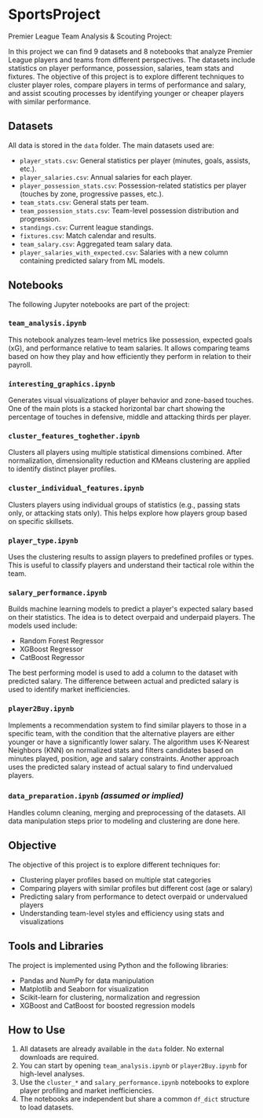 # SportsProject


Premier League Team Analysis & Scouting Project:

In this project we can find 9 datasets and 8 notebooks that analyze Premier League players and teams from different perspectives. The datasets include statistics on player performance, possession, salaries, team stats and fixtures. The objective of this project is to explore different techniques to cluster player roles, compare players in terms of performance and salary, and assist scouting processes by identifying younger or cheaper players with similar performance.

## Datasets

All data is stored in the `data` folder. The main datasets used are:

- `player_stats.csv`: General statistics per player (minutes, goals, assists, etc.).
- `player_salaries.csv`: Annual salaries for each player.
- `player_possession_stats.csv`: Possession-related statistics per player (touches by zone, progressive passes, etc.).
- `team_stats.csv`: General stats per team.
- `team_possession_stats.csv`: Team-level possession distribution and progression.
- `standings.csv`: Current league standings.
- `fixtures.csv`: Match calendar and results.
- `team_salary.csv`: Aggregated team salary data.
- `player_salaries_with_expected.csv`: Salaries with a new column containing predicted salary from ML models.

## Notebooks

The following Jupyter notebooks are part of the project:

### `team_analysis.ipynb`
This notebook analyzes team-level metrics like possession, expected goals (xG), and performance relative to team salaries. It allows comparing teams based on how they play and how efficiently they perform in relation to their payroll.

### `interesting_graphics.ipynb`
Generates visual visualizations of player behavior and zone-based touches. One of the main plots is a stacked horizontal bar chart showing the percentage of touches in defensive, middle and attacking thirds per player.

### `cluster_features_toghether.ipynb`
Clusters all players using multiple statistical dimensions combined. After normalization, dimensionality reduction and KMeans clustering are applied to identify distinct player profiles.

### `cluster_individual_features.ipynb`
Clusters players using individual groups of statistics (e.g., passing stats only, or attacking stats only). This helps explore how players group based on specific skillsets.

### `player_type.ipynb`
Uses the clustering results to assign players to predefined profiles or types. This is useful to classify players and understand their tactical role within the team.

### `salary_performance.ipynb`
Builds machine learning models to predict a player's expected salary based on their statistics. The idea is to detect overpaid and underpaid players. The models used include:
- Random Forest Regressor
- XGBoost Regressor
- CatBoost Regressor

The best performing model is used to add a column to the dataset with predicted salary. The difference between actual and predicted salary is used to identify market inefficiencies.

### `player2Buy.ipynb`
Implements a recommendation system to find similar players to those in a specific team, with the condition that the alternative players are either younger or have a significantly lower salary. The algorithm uses K-Nearest Neighbors (KNN) on normalized stats and filters candidates based on minutes played, position, age and salary constraints. Another approach uses the predicted salary instead of actual salary to find undervalued players.

### `data_preparation.ipynb` *(assumed or implied)*
Handles column cleaning, merging and preprocessing of the datasets. All data manipulation steps prior to modeling and clustering are done here.

## Objective

The objective of this project is to explore different techniques for:
- Clustering player profiles based on multiple stat categories
- Comparing players with similar profiles but different cost (age or salary)
- Predicting salary from performance to detect overpaid or undervalued players
- Understanding team-level styles and efficiency using stats and visualizations

## Tools and Libraries

The project is implemented using Python and the following libraries:
- Pandas and NumPy for data manipulation
- Matplotlib and Seaborn for visualization
- Scikit-learn for clustering, normalization and regression
- XGBoost and CatBoost for boosted regression models

## How to Use

1. All datasets are already available in the `data` folder. No external downloads are required.
2. You can start by opening `team_analysis.ipynb` or `player2Buy.ipynb` for high-level analyses.
3. Use the `cluster_*` and `salary_performance.ipynb` notebooks to explore player profiling and market inefficiencies.
4. The notebooks are independent but share a common `df_dict` structure to load datasets.